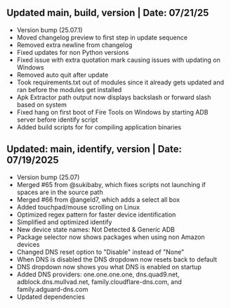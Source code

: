 ## Updated main, build, version | Date: 07/21/25
- Version bump (25.07.1)
- Moved changelog preview to first step in update sequence
- Removed extra newline from changelog
- Fixed updates for non Python versions
- Fixed issue with extra quotation mark causing issues with updating on Windows
- Removed auto quit after update
- Took requirements.txt out of modules since it already gets updated and ran before the modules get installed
- Apk Extractor path output now displays backslash or forward slash based on system
- Fixed hang on first boot of Fire Tools on Windows by starting ADB server before identify script
- Added build scripts for for compiling application binaries

## Updated: main, identify, version | Date: 07/19/2025
- Version bump (25.07)
- Merged #65 from @sukibaby, which fixes scripts not launching if spaces are in the source path
- Merged #66 from @angeld7, which adds a select all box
- Added touchpad/mouse scrolling on Linux
- Optimized regex pattern for faster device identification
- Simplified and optimized identify
- New device state names: Not Detected & Generic ADB
- Package selector now shows packages when using non Amazon devices
- Changed DNS reset option to "Disable" instead of "None"
- When DNS is disabled the DNS dropdown now resets back to default
- DNS dropdown now shows you what DNS is enabled on startup
- Added DNS providers: one.one.one.one, dns.quad9.net, adblock.dns.mullvad.net, family.cloudflare-dns.com, and family.adguard-dns.com
- Updated dependencies